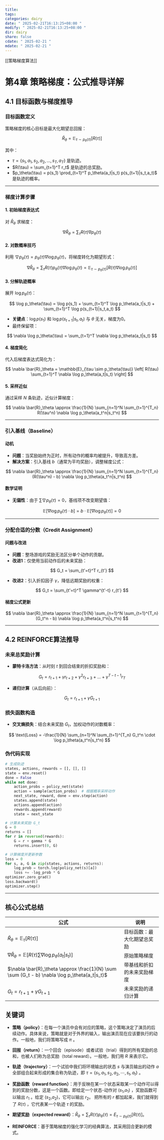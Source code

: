 ```yaml
---
title: 
tags: 
categories: dairy
date: " 2025-02-21T16:13:25+08:00 "
modify: " 2025-02-21T16:13:25+08:00 "
dir: dairy
share: false
cdate: " 2025-02-21 "
mdate: " 2025-02-21 "
---
```


[[策略梯度算法]]

# 第4章 策略梯度：公式推导详解

## 4.1 目标函数与梯度推导

### 目标函数定义

策略梯度的核心目标是最大化期望总回报：

$$
\bar{R}_\theta = \mathbb{E}_{\tau \sim p_\theta(\tau)}[R(\tau)]
$$

其中：

- $\tau = \{s_1, a_1, s_2, a_2, \dots, s_T, a_T\}$ 是轨迹。
- $R(\tau) = \sum_{t=1}^T r_t$ 是轨迹的总奖励。
- $p_\theta(\tau) = p(s_1) \prod_{t=1}^T p_\theta(a_t|s_t) p(s_{t+1}|s_t,a_t)$ 是轨迹的概率。

---

### 梯度计算步骤

#### 1. 初始梯度表达式

对 $\bar{R}_\theta$ 求梯度：

$$
\nabla \bar{R}_\theta = \sum_{\tau} R(\tau) \nabla p_\theta(\tau)
$$

#### 2. 对数概率技巧

利用 $\nabla p_\theta(\tau) = p_\theta(\tau) \nabla \log p_\theta(\tau)$，将梯度转化为期望形式：

$$
\nabla \bar{R}_\theta = \sum_{\tau} R(\tau) p_\theta(\tau) \nabla \log p_\theta(\tau) = \mathbb{E}_{\tau \sim p_\theta(\tau)} \left[ R(\tau) \nabla \log p_\theta(\tau) \right]
$$

#### 3. 分解轨迹概率

展开 $\log p_\theta(\tau)$：

$$
\log p_\theta(\tau) = \log p(s_1) + \sum_{t=1}^T \log p_\theta(a_t|s_t) + \sum_{t=1}^T \log p(s_{t+1}|s_t,a_t)
$$

- **关键点**：$\log p(s_1)$ 和 $\log p(s_{t+1}|s_t,a_t)$ 与 $\theta$ 无关，梯度为0。
- 最终保留项：

$$
\nabla \log p_\theta(\tau) = \sum_{t=1}^T \nabla \log p_\theta(a_t|s_t)
$$

#### 4. 梯度简化

代入后梯度表达式简化为：

$$
\nabla \bar{R}_\theta = \mathbb{E}_{\tau \sim p_\theta(\tau)} \left[ R(\tau) \sum_{t=1}^T \nabla \log p_\theta(a_t|s_t) \right]
$$

#### 5. 采样近似

通过采样 $N$ 条轨迹，近似计算梯度：

$$
\nabla \bar{R}_\theta \approx \frac{1}{N} \sum_{n=1}^N \sum_{t=1}^{T_n} R(\tau^n) \nabla \log p_\theta(a_t^n|s_t^n)
$$

---

### 引入基线（Baseline）

#### 动机

- **问题**：当奖励始终为正时，所有动作的概率均被提升，导致高方差。
- **解决方案**：引入基线 $b$（通常为平均奖励），调整梯度公式：

$$
\nabla \bar{R}_\theta \approx \frac{1}{N} \sum_{n=1}^N \sum_{t=1}^{T_n} (R(\tau^n) - b) \nabla \log p_\theta(a_t^n|s_t^n)
$$

#### 数学证明

- **无偏性**：由于 $\sum \nabla p_\theta(\tau) = 0$，基线项不改变期望值：

$$
\mathbb{E}[\nabla \log p_\theta(\tau) \cdot b] = b \cdot \mathbb{E}[\nabla \log p_\theta(\tau)] = 0
$$

---

### 分配合适的分数（Credit Assignment）

#### 问题与改进

- **问题**：整场游戏的奖励无法区分单个动作的贡献。
- **改进1**：仅使用当前动作后的未来奖励：

$$
G_t = \sum_{t'=t}^T r_{t'}
$$

- **改进2**：引入折扣因子 $\gamma$，降低远期奖励的权重：

$$
G_t = \sum_{t'=t}^T \gamma^{t'-t} r_{t'}
$$

#### 梯度公式更新

$$
\nabla \bar{R}_\theta \approx \frac{1}{N} \sum_{n=1}^N \sum_{t=1}^{T_n} (G_t^n - b) \nabla \log p_\theta(a_t^n|s_t^n)
$$

---

## 4.2 REINFORCE算法推导

### 未来总奖励计算

- **蒙特卡洛方法**：从时刻 $t$ 到回合结束的折扣奖励和：

$$
G_t = r_{t+1} + \gamma r_{t+2} + \gamma^2 r_{t+3} + \dots + \gamma^{T-t-1} r_T
$$

- **递归计算**（从后向前）：

$$
G_t = r_{t+1} + \gamma G_{t+1}
$$

### 损失函数构造

- **交叉熵损失**：结合未来奖励 $G_t$，加权动作的对数概率：

$$
\text{Loss} = -\frac{1}{N} \sum_{n=1}^N \sum_{t=1}^{T_n} G_t^n \cdot \log p_\theta(a_t^n|s_t^n)
$$

### 伪代码实现

```python
# 生成轨迹
states, actions, rewards = [], [], []
state = env.reset()
done = False
while not done:
    action_probs = policy_net(state)
    action = sample(action_probs)  # 根据概率采样动作
    next_state, reward, done = env.step(action)
    states.append(state)
    actions.append(action)
    rewards.append(reward)
    state = next_state

# 计算未来奖励 G_t
G = 0
returns = []
for r in reversed(rewards):
    G = r + gamma * G
    returns.insert(0, G)

# 计算梯度并更新参数
loss = 0
for s, a, G in zip(states, actions, returns):
    log_prob = torch.log(policy_net(s)[a])
    loss += -log_prob * G
optimizer.zero_grad()
loss.backward()
optimizer.step()
```

---

## 核心公式总结

| 公式 | 说明 |
|------|------|
| $\bar{R}_\theta = \mathbb{E}_{\tau}[R(\tau)]$ | 目标函数：最大化期望总奖励 |
| $\nabla \bar{R}_\theta = \mathbb{E}[R(\tau) \sum \nabla \log p_\theta(a_t\|s_t)]$ | 原始策略梯度 |
| $\nabla \bar{R}_\theta \approx \frac{1}{N} \sum \sum (G_t - b) \nabla \log p_\theta(a_t\|s_t)$ | 带基线和折扣的未来奖励梯度 |
| $G_t = r_{t+1} + \gamma G_{t+1}$ | 未来奖励的递归计算 |
## 关键词

- **策略（policy）**：在每一个演员中会有对应的策略，这个策略决定了演员的后续动作。具体来说，策略就是对于外界的输入，输出演员现在应该要执行的动作。一般地，我们将策略写成 $\pi$ 。

- **回报（return）**：一个回合（episode）或者试验（trial）得到的所有奖励的总和，也被人们称为总奖励（total reward）。一般地，我们用 $R$ 来表示它。

- **轨迹（trajectory）**：一个试验中我们将环境输出的状态 $s$ 与演员输出的动作 $a$ 全部组合起来形成的集合称为轨迹，即 $\tau=\left\{s_{1}, a_{1}, s_{2}, a_{2}, \cdots, s_{t}, a_{t}\right\}$ 。

- **奖励函数（reward function）**：用于反映在某一个状态采取某一个动作可以得到的奖励分数，这是一个函数。即给定一个状态-动作对 ($s_1$,$a_1$) ，奖励函数可以输出 $r_1$ 。给定 ($s_2$,$a_2$)，它可以输出 $r_2$。 把所有的 $r$ 都加起来，我们就得到了 $R(\tau)$ ，它代表某一个轨迹 $\tau$ 的奖励。

  

- **期望奖励（expected reward）**：$\bar{R}_{\theta}=\sum_{\tau} R(\tau) p_{\theta}(\tau)=E_{\tau \sim p_{\theta}(\tau)}[R(\tau)]$。

  

- **REINFORCE**：基于策略梯度的强化学习的经典算法，其采用回合更新的模式。